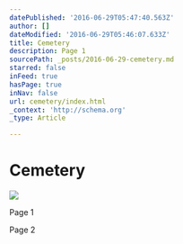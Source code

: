 ```yaml
---
datePublished: '2016-06-29T05:47:40.563Z'
author: []
dateModified: '2016-06-29T05:46:07.633Z'
title: Cemetery
description: Page 1
sourcePath: _posts/2016-06-29-cemetery.md
starred: false
inFeed: true
hasPage: true
inNav: false
url: cemetery/index.html
_context: 'http://schema.org'
_type: Article

---
```

# Cemetery
![](https://the-grid-user-content.s3-us-west-2.amazonaws.com/d2c6b4fe-8f2f-40a2-a324-340e93b66610.png)

Page 1

Page 2